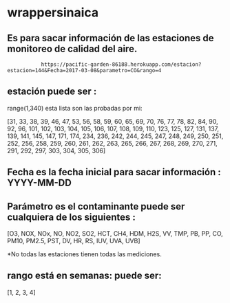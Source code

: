 # wrappersinaica
## Es para sacar información de las estaciones de monitoreo de calidad del aire.

               https://pacific-garden-86188.herokuapp.com/estacion?estacion=144&Fecha=2017-03-08&parametro=CO&rango=4

## estación puede ser :
range(1,340)
esta lista son las probadas por mi:

[31, 33, 38, 39, 46, 47, 53, 56, 58, 59, 60, 65, 69, 70, 76, 77, 78, 82, 84, 90, 92, 96, 101, 102, 103, 104, 105, 106, 107, 108, 109, 110, 123, 125, 127, 131, 137, 139, 141, 145, 147, 171, 174, 234, 236, 242, 244, 245, 247, 248, 249, 250, 251, 252, 256, 258, 259, 260, 261, 262, 263, 265, 266, 267, 268, 269, 270, 271, 291, 292, 297, 303, 304, 305, 306]


## Fecha es la fecha inicial para sacar información : YYYY-MM-DD

## Parámetro es el contaminante puede ser cualquiera de los siguientes :
[O3, NOX, NOx, NO, NO2, SO2, HCT, CH4, HDM, H2S, VV, TMP, PB, PP, CO, PM10, PM2.5, PST, DV, HR, RS, IUV, UVA, UVB]

*No todas las estaciones tienen todas las mediciones.

## rango está en semanas: puede ser:
[1, 2, 3, 4]
